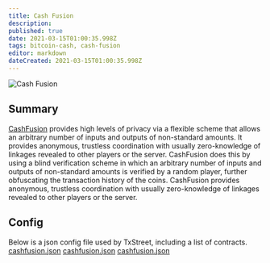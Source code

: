 ```yaml
---
title: Cash Fusion
description:
published: true
date: 2021-03-15T01:00:35.998Z
tags: bitcoin-cash, cash-fusion
editor: markdown
dateCreated: 2021-03-15T01:00:35.998Z
---
```


![Cash Fusion](https://txstreet.com/static/img/singles/house_logos/cashfusion.png)

## Summary

[CashFusion](https://github.com/cashshuffle/spec/blob/master/CASHFUSION.md) provides high levels of privacy via a flexible scheme that allows an arbitrary number of inputs and outputs of non-standard amounts. It provides anonymous, trustless coordination with usually zero-knowledge of linkages revealed to other players or the server. CashFusion does this by using a blind verification scheme in which an arbitrary number of inputs and outputs of non-standard amounts is verified by a random player, further obfuscating the transaction history of the coins. CashFusion provides anonymous, trustless coordination with usually zero-knowledge of linkages revealed to other players or the server.


## Config

Below is a json config file used by TxStreet, including a list of contracts. [cashfusion.json](/bitcoincash/houses/cashfusion.json) [cashfusion.json](/bitcoincash/houses/cashfusion.json) [cashfusion.json](/bitcoincash/houses/cashfusion.json)
